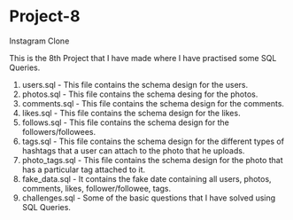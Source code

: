 # Project-8
Instagram Clone

This is the 8th Project that I have made where I have practised some SQL Queries.

1. users.sql - This file contains the schema design for the users.
2. photos.sql - This file contains the schema desing for the photos. 
3. comments.sql - This file contains the schema design for the comments. 
4. likes.sql - This file contains the schema design for the likes.
5. follows.sql - This file contains the schema design for the followers/followees. 
6. tags.sql - This file contains the schema design for the different types of hashtags that a user can attach to the photo that he uploads.
7. photo_tags.sql - This file contains the schema design for the photo that has a particular tag attached to it. 
8. fake_data.sql - It contains the fake date containing all users, photos, comments, likes, follower/followee, tags. 
9. challenges.sql - Some of the basic questions that I have solved using SQL Queries.
